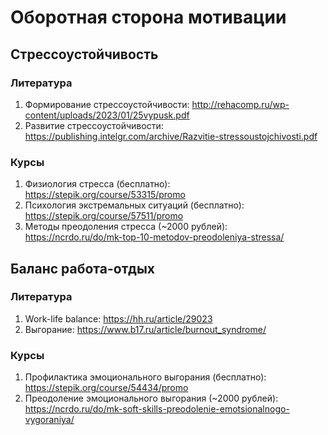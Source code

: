 # Оборотная сторона мотивации

## Стрессоустойчивость

### Литература
1. Формирование стрессоустойчивости: http://rehacomp.ru/wp-content/uploads/2023/01/25vypusk.pdf
2. Развитие стрессоустойчивости: https://publishing.intelgr.com/archive/Razvitie-stressoustojchivosti.pdf

### Курсы
1. Физиология стресса (бесплатно): https://stepik.org/course/53315/promo
2. Психология экстремальных ситуаций (бесплатно): https://stepik.org/course/57511/promo
3. Методы преодоления стресса (~2000 рублей): https://ncrdo.ru/do/mk-top-10-metodov-preodoleniya-stressa/

## Баланс работа-отдых

### Литература
1. Work-life balance: https://hh.ru/article/29023
2. Выгорание: https://www.b17.ru/article/burnout_syndrome/

### Курсы
1. Профилактика эмоционального выгорания (бесплатно): https://stepik.org/course/54434/promo
2. Преодоление эмоционального выгорания (~2000 рублей): https://ncrdo.ru/do/mk-soft-skills-preodolenie-emotsionalnogo-vygoraniya/
